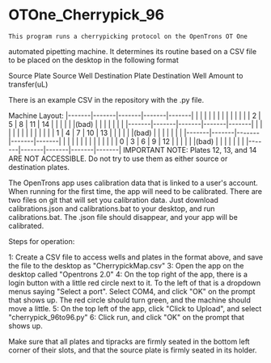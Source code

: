 # OTOne_Cherrypick_96
	This program runs a cherrypicking protocol on the OpenTrons OT One
automated pipetting machine. It determines its routine based on a CSV file
to be placed on the desktop in the following format


Source Plate    Source Well    Destination Plate    Destination Well    Amount to transfer(uL)


There is an example CSV in the repository with the .py file.

Machine Layout:
|-------|-------|-------|-------|-------|
|       |       |       |       |       |
|       |       |       |       |       |
|   2   |   5   |   8   |   11  |  14   |
|       |       |       |       |(bad)  |
|       |       |       |       |       |
|-------|-------|-------|-------|-------|
|       |       |       |       |       |
|       |       |       |       |       |
|   1   |   4   |   7   |   10  |  13   |
|       |       |       |       |(bad)  |
|       |       |       |       |       |
|-------|-------|-------|-------|-------|
|       |       |       |       |       |
|       |       |       |       |       |
|   0   |   3   |   6   |   9   |  12   |
|       |       |       |       |(bad)  |
|       |       |       |       |       |
|-------|-------|-------|-------|-------|
IMPORTANT NOTE:
	Plates 12, 13, and 14 ARE NOT ACCESSIBLE.
	Do not try to use them as either source or destination plates.

The OpenTrons app uses calibration data that is linked to a user's account. When running for the first time, the app will need to be calibrated.
	There are two files on git that will set you calibration data. Just download calibrations.json and calibrations.bat to your desktop, and 
	run calibrations.bat. The .json file should disappear, and your app will be calibrated.

Steps for operation:

1:	Create a CSV file to access wells and plates in the format above, and save the file to the desktop as "CherrypickMap.csv"
3:	Open the app on the desktop called "Opentrons 2.0"
4:	On the top right of the app, there is a login button with a little red circle next to it. To the left of that
		is a dropdown menus saying "Select a port". Select COM4, and click "OK" on the prompt that shows up.
		The red circle should turn green, and the machine should move a little.
5:	On the top left of the app, click "Click to Upload", and select "cherrypick_96to96.py"
6:	Click run, and click "OK" on the prompt that shows up.

Make sure that all plates and tipracks are firmly seated in the bottom left corner of their slots, and that the source
	plate is firmly seated in its holder.
